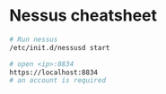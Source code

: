 # Nessus cheatsheet

```sh
# Run nessus
/etc/init.d/nessusd start

# open <ip>:8834
https://localhost:8834
# an account is required
```